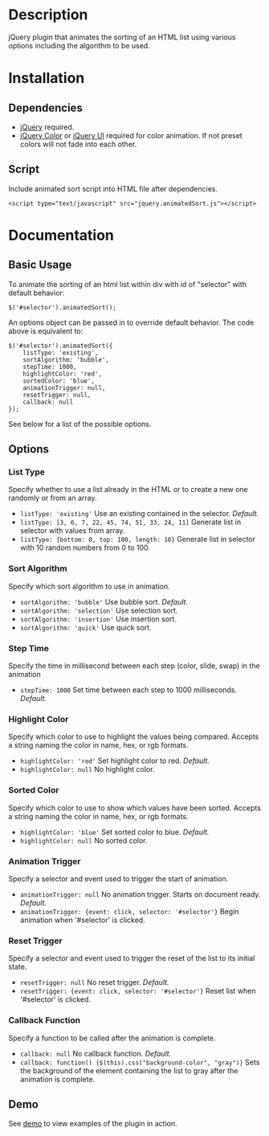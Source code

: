 # Description

jQuery plugin that animates the sorting of an HTML list using various options including the algorithm to be used.

# Installation

## Dependencies

- [jQuery](http://codeorigin.jquery.com/jquery-1.10.2.min.js) required.
- [jQuery Color](http://codeorigin.jquery.com/color/jquery.color.plus-names-2.1.2.min.js) or [jQuery UI](http://codeorigin.jquery.com/ui/1.10.3/jquery-ui.min.js) required for color animation. If not preset colors will not fade into each other.

## Script
Include animated sort script into HTML file after dependencies.

    <script type="text/javascript" src="jquery.animatedSort.js"></script>

# Documentation

## Basic Usage
To animate the sorting of an html list within div with id of "selector" with default behavior:

    $('#selector').animatedSort();

An options object can be passed in to override default behavior. The code above is equivalent to:

    $('#selector').animatedSort({
        listType: 'existing',
        sortAlgorithm: 'bubble',
        stepTime: 1000,
        highlightColor: 'red',
        sortedColor: 'blue',
        animationTrigger: null,
        resetTrigger: null,
        callback: null
    });

See below for a list of the possible options.

## Options

### List Type
Specify whether to use a list already in the HTML or to create a new one randomly or from an array.

- `listType: 'existing'`                                 Use an existing contained in the selector. *Default.*
- `listType: [3, 6, 7, 22, 45, 74, 51, 33, 24, 11]`      Generate list in selector with values from array.
- `listType: {bottom: 0, top: 100, length: 10}`          Generate list in selector with 10 random numbers from 0 to 100.

### Sort Algorithm
Specify which sort algorithm to use in animation.

- `sortAlgorithm: 'bubble'`     Use bubble sort. *Default.*
- `sortAlgorithm: 'selection'`  Use selection sort.
- `sortAlgorithm: 'insertion'`  Use insertion sort.
- `sortAlgorithm: 'quick'`      Use quick sort.

### Step Time
Specify the time in millisecond between each step (color, slide, swap) in the animation

- `stepTime: 1000`              Set time between each step to 1000 milliseconds. *Default.*

### Highlight Color
Specify which color to use to highlight the values being compared. Accepts a string naming the color in name, hex, or rgb formats.

- `highlightColor: 'red'`       Set highlight color to red. *Default.*
- `highlightColor: null`        No highlight color.

### Sorted Color
Specify which color to use to show which values have been sorted. Accepts a string naming the color in name, hex, or rgb formats.

- `highlightColor: 'blue'`      Set sorted color to blue. *Default.*
- `highlightColor: null`        No sorted color.

### Animation Trigger
Specify a selector and event used to trigger the start of animation.

- `animationTrigger: null`                                  No animation trigger. Starts on document ready. *Default.*
- `animationTrigger: {event: click, selector: '#selector'}`  Begin animation when '#selector' is clicked.

### Reset Trigger
Specify a selector and event used to trigger the reset of the list to its initial state.

- `resetTrigger: null`                                  No reset trigger. *Default.*
- `resetTrigger: {event: click, selector: '#selector'}`  Reset list when '#selector' is clicked.

### Callback Function
Specify a function to be called after the animation is complete.

- `callback: null`                                                  No callback function. *Default.*
- `callback: function() {$(this).css("background-color", "gray")}`  Sets the background of the element containing the list to gray after the animation is complete.

## Demo
See [demo](/demo/index.html) to view examples of the plugin in action.